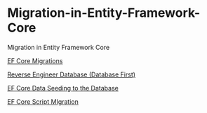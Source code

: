 # Migration-in-Entity-Framework-Core
Migration in Entity Framework Core



[EF Core Migrations](https://www.tektutorialshub.com/entity-framework-core/ef-core-migrations/)

[Reverse Engineer Database (Database First)](https://www.tektutorialshub.com/entity-framework-core/ef-core-reverse-engineer-the-database/)

[EF Core Data Seeding to the Database](https://www.tektutorialshub.com/entity-framework-core/ef-core-data-seeding/)

[EF Core Script MIgration](https://www.tektutorialshub.com/entity-framework-core/ef-core-script-migration/)


